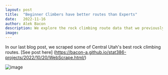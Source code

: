 ```yaml
---
layout: post
title:  "Beginner Climbers have better routes than Experts"
date:   2022-11-16
author: Alek Bacon
description: We explore the rock climbing route data that we previously pulled from the internet
image: 
---
```


In our last blog post, we scraped some of Central Utah's best rock climbing routes. [See post here] (https://bacon-a.github.io/stat386-projects/2022/10/20/WebScrape.html/) <br>

![image](https://user-images.githubusercontent.com/112503027/202586690-e1b2238f-b8fc-48ab-929e-04a3b3b2a4f7.png)


